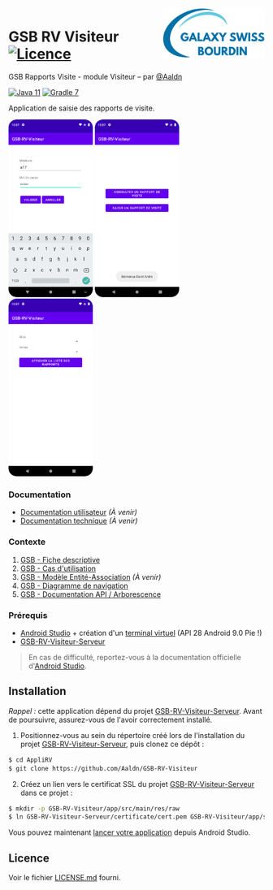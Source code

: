 <img src="app/src/main/res/drawable/logo.png" align="right" width="200px"/>

GSB RV Visiteur [![Licence](https://img.shields.io/badge/licence-MIT-2fba00.svg?style=flat-square)](https://github.com/Aaldn/GSB-RV-Visiteur/blob/master/LICENSE.md)
========================

GSB Rapports Visite - module Visiteur – par [@Aaldn](https://github.com/Aaldn)

[![Java 11](https://img.shields.io/badge/Java-11-0074bd.svg?style=flat-square&logo=java)](https://openjdk.java.net/) [![Gradle 7](https://img.shields.io/badge/Gradle-7.2-02303a.svg?style=flat-square&logo=gradle)](https://gradle.org/)

Application de saisie des rapports de visite.

<div><img src="screenshots/1-Connexion.png" width="32.9%"></img> <img src="screenshots/2-Menu Rapport Visite.png" width="32.9%"> <img src="screenshots/3-Selection Rapport Visite.png" width="32.9%"></img></div>

### Documentation

  * [Documentation utilisateur](docs/Documentation-Utilisateur.pdf) _(À venir)_
  * [Documentation technique](docs/Documentation-Technique.pdf) _(À venir)_

### Contexte

1. [GSB - Fiche descriptive](docs/01-GSB-AppliRV-FicheDescriptive.pdf)
2. [GSB - Cas d'utilisation](docs/02-GSB-AppliRV-Visiteur-UC.pdf)
3. [GSB - Modèle Entité-Association](docs/03-GSB-AppliRV-MEA.pdf) _(À venir)_
4. [GSB - Diagramme de navigation](docs/04-GSB-AppliRV-Navigation.pdf)
5. [GSB - Documentation API / Arborescence](docs/05-GSB-AppliRV-Documentation-API.pdf)

### Prérequis

  * [Android Studio](https://developer.android.com/studio/) + création d'un [terminal virtuel](https://developer.android.com/studio/run/managing-avds) (API 28 Android 9.0 Pie !)
  * [GSB-RV-Visiteur-Serveur](https://github.com/Aaldn/GSB-RV-Visiteur-Serveur)

> En cas de difficulté, reportez-vous à la documentation officielle d'[Android Studio](https://developer.android.com/docs).

## Installation

_Rappel :_ cette application dépend du projet [GSB-RV-Visiteur-Serveur](https://github.com/Aaldn/GSB-RV-Visiteur-Serveur). Avant de poursuivre, assurez-vous de l'avoir correctement installé.

1. Positionnez-vous au sein du répertoire créé lors de l'installation du projet [GSB-RV-Visiteur-Serveur](https://github.com/Aaldn/GSB-RV-Visiteur-Serveur), puis clonez ce dépôt : 

```bash
$ cd AppliRV
$ git clone https://github.com/Aaldn/GSB-RV-Visiteur
```

2. Créez un lien vers le certificat SSL du projet [GSB-RV-Visiteur-Serveur](https://github.com/Aaldn/GSB-RV-Visiteur-Serveur) dans ce projet :

```bash
$ mkdir -p GSB-RV-Visiteur/app/src/main/res/raw
$ ln GSB-RV-Visiteur-Serveur/certificate/cert.pem GSB-RV-Visiteur/app/src/main/res/raw/
```

Vous pouvez maintenant [lancer votre application](https://developer.android.com/training/basics/firstapp/running-app) depuis Android Studio.

## Licence

Voir le fichier [LICENSE.md](https://github.com/Aaldn/GSB-RV-Visiteur/blob/master/LICENSE.md) fourni.
